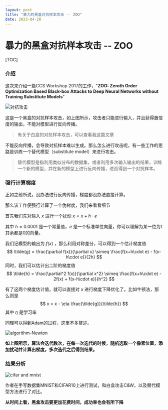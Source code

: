 ```yaml
---
layout: post
title: "暴力的黑盒对抗样本攻击 -- ZOO"
date: 2023-04-28
---
```

<script type="text/x-mathjax-config">
    MathJax.Hub.Config({
        TeX: {
        equationNumbers: {
            autoNumber: "AMS"
        }
        },
        tex2jax: {
        inlineMath: [ ['$', '$'] ],
        displayMath: [ ['$$', '$$'] ],
        processEscapes: true,
    }
    });
    MathJax.Hub.Register.MessageHook("Math Processing Error",function (message) {
        alert("Math Processing Error: "+message[1]);
        });
    MathJax.Hub.Register.MessageHook("TeX Jax - parse error",function (message) {
        alert("Math Processing Error: "+message[1]);
        });
</script>
<script type="text/javascript" async
        src="https://cdn.mathjax.org/mathjax/latest/MathJax.js?config=TeX-MML-AM_CHTML">
</script>

# 暴力的黑盒对抗样本攻击 -- ZOO

[TOC]

### 介绍

这次来介绍一篇CCS Workshop 2017的工作，"**ZOO: Zeroth Order Optimization Based Black-box Attacks to Deep Neural Networks without Training Substitute Models**"



![对抗攻击](https://mezereon-upic.oss-cn-shanghai.aliyuncs.com/uPic/image-20210406202132938.png)

这是一个黑盒的对抗样本攻击，如上图所示，攻击者只能进行输入，并且获得置信度的输出，不能对模型进行反向传播。

> 有关于白盒的对抗样本攻击，可以查看我这篇文章



不能反向传播，会导致对抗样本难以生成。那么怎么进行攻击呢，有一些工作的思路是训练一个替代模型（substitute model）来进行攻击。

> 替代模型是指利用类似分布的数据集，或者利用多次输入输出的结果，训练一个新的模型，并在新的模型上进行反向传播，进而得到一个对抗样本。



### 强行计算梯度



正如之前所说，没办法进行反向传播，梯度都没办法直接计算。

那么该工作便强行计算了一个伪梯度，我们来看看细节

首先我们先对输入 $x$ 进行一个扰动 $x = x + h\cdot e$

其中 $h = 0.0001$ 是一个常量值，$e$ 是一个标准单位向量，你可以理解为某一位为1其余都是0的向量。

我们记模型的输出为 $f(x)$ ，那么利用对称差分，可以得到一个估计梯度值
$$
\tilde{g} = \frac{\partial f(x)}{\partial x} \simeq \frac{f(x+h\cdot e) - f(x-h\cdot e)}{2h}
$$
同时，我们可以估计出二阶的梯度值
$$
\tilde{h} = \frac{\partial^2 f(x)}{\partial x^2} \simeq \frac{f(x+h\cdot e) - 2f(x) + f(x-h\cdot e)}{h^2}
$$


有了这两个梯度估计值，就可以直接对 $x$ 进行梯度下降优化了。比如牛顿法，那么则是
$$
x = x - \eta \frac{\tilde{g}}{\tilde{h}}
$$
其中 $\eta$ 是学习率

同理可以得到Adam的过程，这里不多赘述。



![algorithm-Newton](https://mezereon-upic.oss-cn-shanghai.aliyuncs.com/uPic/image-20210406202800259.png)

**如上图所示，算法会迭代数次，在每一次迭代的时候，随机选取一个像素位置，添加扰动并计算出梯度，多次迭代之后得到结果。**



### 结果分析

![cifar and mnist](https://mezereon-upic.oss-cn-shanghai.aliyuncs.com/uPic/image-20210406202427378.png)



作者在手写数据集MNIST和CIFAR10上进行测试，和白盒攻击C&W，以及替代模型方法进行了对比。

**从时间上看，黑盒攻击要更加花费时间，成功率也会有所下降**